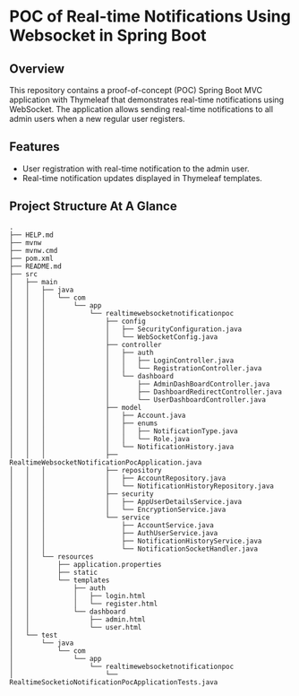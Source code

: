 # POC of Real-time Notifications Using Websocket in Spring Boot

## Overview

This repository contains a proof-of-concept (POC) Spring Boot MVC application with Thymeleaf that demonstrates real-time notifications using WebSocket. The application allows sending real-time notifications to all admin users when a new regular user registers.

## Features

- User registration with real-time notification to the admin user.
- Real-time notification updates displayed in Thymeleaf templates.

## Project Structure At A Glance
```
.
├── HELP.md
├── mvnw
├── mvnw.cmd
├── pom.xml
├── README.md
├── src
│   ├── main
│   │   ├── java
│   │   │   └── com
│   │   │       └── app
│   │   │           └── realtimewebsocketnotificationpoc
│   │   │               ├── config
│   │   │               │   ├── SecurityConfiguration.java
│   │   │               │   └── WebSocketConfig.java
│   │   │               ├── controller
│   │   │               │   ├── auth
│   │   │               │   │   ├── LoginController.java
│   │   │               │   │   └── RegistrationController.java
│   │   │               │   └── dashboard
│   │   │               │       ├── AdminDashBoardController.java
│   │   │               │       ├── DashboardRedirectController.java
│   │   │               │       └── UserDashboardController.java
│   │   │               ├── model
│   │   │               │   ├── Account.java
│   │   │               │   ├── enums
│   │   │               │   │   ├── NotificationType.java
│   │   │               │   │   └── Role.java
│   │   │               │   └── NotificationHistory.java
│   │   │               ├── RealtimeWebsocketNotificationPocApplication.java
│   │   │               ├── repository
│   │   │               │   ├── AccountRepository.java
│   │   │               │   └── NotificationHistoryRepository.java
│   │   │               ├── security
│   │   │               │   ├── AppUserDetailsService.java
│   │   │               │   └── EncryptionService.java
│   │   │               └── service
│   │   │                   ├── AccountService.java
│   │   │                   ├── AuthUserService.java
│   │   │                   ├── NotificationHistoryService.java
│   │   │                   └── NotificationSocketHandler.java
│   │   └── resources
│   │       ├── application.properties
│   │       ├── static
│   │       └── templates
│   │           ├── auth
│   │           │   ├── login.html
│   │           │   └── register.html
│   │           └── dashboard
│   │               ├── admin.html
│   │               └── user.html
│   └── test
│       └── java
│           └── com
│               └── app
│                   └── realtimewebsocketnotificationpoc
│                       └── RealtimeSocketioNotificationPocApplicationTests.java
```

